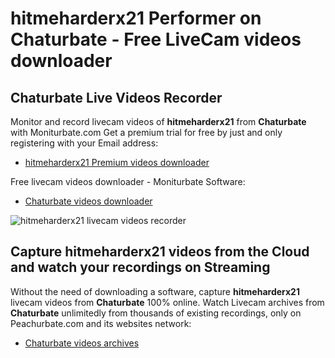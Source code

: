 # hitmeharderx21 Performer on Chaturbate - Free LiveCam videos downloader

## Chaturbate Live Videos Recorder

Monitor and record livecam videos of **hitmeharderx21** from **Chaturbate** with Moniturbate.com
Get a premium trial for free by just and only registering with your Email address:
* [hitmeharderx21 Premium videos downloader](https://moniturbate.com/request-demo-licence-key.html)

Free livecam videos downloader - Moniturbate Software:
* [Chaturbate videos downloader](https://moniturbate.com/moniturbate-download-software.html)

![hitmeharderx21 livecam videos recorder](https://peachurnet.com/templates/moniturbate-software.png)


## Capture hitmeharderx21 videos from the Cloud and watch your recordings on Streaming

Without the need of downloading a software, capture **hitmeharderx21** livecam videos from **Chaturbate** 100% online.
Watch Livecam archives from **Chaturbate** unlimitedly from thousands of existing recordings, only on Peachurbate.com and its websites network:
* [Chaturbate videos archives](https://peachurnet.com/)